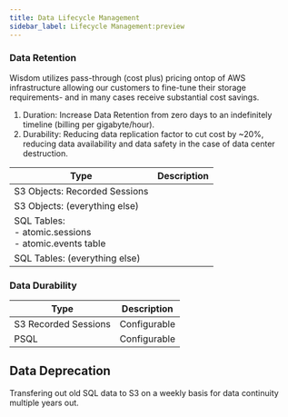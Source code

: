 ```yaml
---
title: Data Lifecycle Management
sidebar_label: Lifecycle Management:preview
---
```




### Data Retention

Wisdom utilizes pass-through (cost plus) pricing ontop of AWS infrastructure allowing our customers to fine-tune their storage requirements- and in many cases receive substantial cost savings.

1. Duration: Increase Data Retention from zero days to an indefinitely timeline (billing per gigabyte/hour).
2. Durability: Reducing data replication factor to cut cost by ~20%, reducing data availability and data safety in the case of data center destruction.


| Type                                  | Description                      |
|---------------------------------------|----------------------------------|
| S3 Objects: Recorded Sessions         |                                  |
| S3 Objects: (everything else)         |                                  |
| SQL Tables: <br/> - atomic.sessions <br/> - atomic.events table|         |
| SQL Tables: (everything else)         |                                  |


### Data Durability

| Type                 | Description   |
|----------------------|---------------|
| S3 Recorded Sessions |  Configurable |
| PSQL                 |  Configurable |


## Data Deprecation

Transfering out old SQL data to S3 on a weekly basis for data continuity multiple years out.
